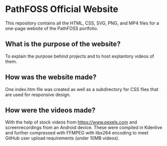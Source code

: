 # PathFOSS Official Website
This repository contains all the HTML, CSS, SVG, PNG, and MP4 files for a one-page website of the PathFOSS portfolio.


## What is the purpose of the website?
To explain the purpose behind projects and to host explantory videos of them.


## How was the website made?
One index.htm file was created as well as a subdirectory for CSS files that are used for responsive design.


## How were the videos made?
With the help of stock videos from https://www.pexels.com and screenrecordings from an Android device. These were compiled in Kdenlive and further compressed with FFMPEG with libx264 encoding to meet GitHub user upload requirements (under 10MB videos).
